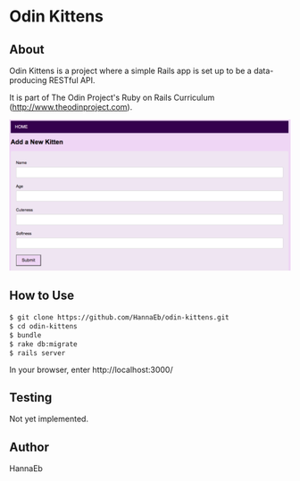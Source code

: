 # Odin Kittens

## About

Odin Kittens is a project where a simple Rails app is set up to be a data-producing RESTful API.

It is part of The Odin Project's Ruby on Rails Curriculum (http://www.theodinproject.com).

![](public/screenshot.png)


## How to Use

```
$ git clone https://github.com/HannaEb/odin-kittens.git
$ cd odin-kittens
$ bundle
$ rake db:migrate
$ rails server
```
In your browser, enter http://localhost:3000/


## Testing

Not yet implemented.


## Author

HannaEb
